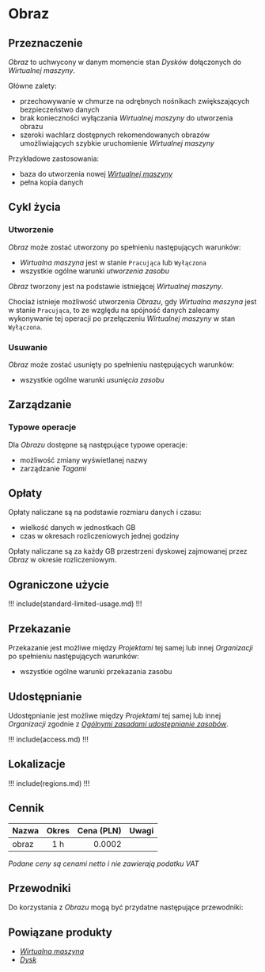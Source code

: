 # Obraz

## Przeznaczenie

*Obraz* to uchwycony w danym momencie stan *Dysków* dołączonych do *Wirtualnej maszyny*.

Główne zalety:

 * przechowywanie w chmurze na odrębnych nośnikach zwiększających bezpieczeństwo danych
 * brak konieczności wyłączania *Wirtualnej maszyny* do utworzenia obrazu
 * szeroki wachlarz dostępnych rekomendowanych obrazów umożliwiających szybkie uruchomienie *Wirtualnej maszyny*

Przykładowe zastosowania:

 * baza do utworzenia nowej *[Wirtualnej maszyny](/resource/compute/virtual-machine.md)*
 * pełna kopia danych

## Cykl życia

### Utworzenie

*Obraz* może zostać utworzony po spełnieniu następujących warunków:

 * *Wirtualna maszyna* jest w stanie `Pracująca` lub `Wyłączona`
 * wszystkie ogólne warunki *utworzenia zasobu*

*Obraz* tworzony jest na podstawie istniejącej *Wirtualnej maszyny*.

Chociaż istnieje możliwość utworzenia *Obrazu*, gdy *Wirtualna maszyna* jest w stanie `Pracująca`, to ze względu na spójność danych zalecamy wykonywanie tej operacji po przełączeniu *Wirtualnej maszyny*  w stan `Wyłączona`.

### Usuwanie

*Obraz* może zostać usunięty po spełnieniu następujących warunków:

 * wszystkie ogólne warunki *usunięcia zasobu*

## Zarządzanie

### Typowe operacje

Dla *Obrazu* dostępne są następujące typowe operacje:

 * możliwość zmiany wyświetlanej nazwy
 * zarządzanie *Tagami*

## Opłaty

Opłaty naliczane są na podstawie rozmiaru danych i czasu:

 * wielkość danych w jednostkach GB
 * czas w okresach rozliczeniowych jednej godziny

Opłaty naliczane są za każdy GB przestrzeni dyskowej zajmowanej przez *Obraz* w okresie rozliczeniowym.

## Ograniczone użycie

!!! include(standard-limited-usage.md) !!!

## Przekazanie

Przekazanie jest możliwe między *Projektami* tej samej lub innej *Organizacji* po spełnieniu następujących warunków:

 * wszystkie ogólne warunki przekazania zasobu

<!-- TODO: warunki czego? przekazania?-->

## Udostępnianie

Udostępnianie jest możliwe między *Projektami* tej samej lub innej *Organizacji* zgodnie z *[Ogólnymi zasadami udostępnianie zasobów](/platform/resource.md)*.

!!! include(access.md) !!!

## Lokalizacje

!!! include(regions.md) !!!

## Cennik

Nazwa              | Okres  | Cena (PLN) | Uwagi
------------------ | :----: | ---------: | :----:
obraz              |  1 h   |     0.0002 | 

*Podane ceny są cenami netto i nie zawierają podatku VAT*

## Przewodniki

Do korzystania z *Obrazu* mogą być przydatne następujące przewodniki:

<PageList path_re="guide/storage/image/"/>

## Powiązane produkty

 * *[Wirtualna maszyna](/resource/compute/virtual-machine.md)*
 * *[Dysk](/resource/storage/disk.md)*
